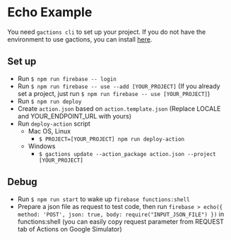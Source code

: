 # Echo Example
You need `gactions cli` to set up your project. If you do not have the environment to use gactions, you can install [here](https://developers.google.com/actions/tools/gactions-cli).
## Set up
- Run `$ npm run firebase -- login`
- Run `$ npm run firebase -- use --add [YOUR_PROJECT]` (If you already set a project, just run `$ npm run firebase -- use [YOUR_PROJECT]`)
- Run `$ npm run deploy`
- Create `action.json` based on `action.template.json` (Replace LOCALE and YOUR_ENDPOINT_URL with yours)
- Run `deploy-action` script
  - Mac OS, Linux
    - `$ PROJECT=[YOUR_PROJECT] npm run deploy-action`
  - Windows
    - `$ gactions update --action_package action.json --project [YOUR_PROJECT]`

## Debug
- Run `$ npm run start` to wake up `firebase functions:shell`
- Prepare a json file as request to test code, then run `firebase > echo({ method: 'POST', json: true, body: require("INPUT_JSON_FILE") })` in functions:shell (you can easily copy request parameter from  REQUEST tab of Actions on Google Simulator)
